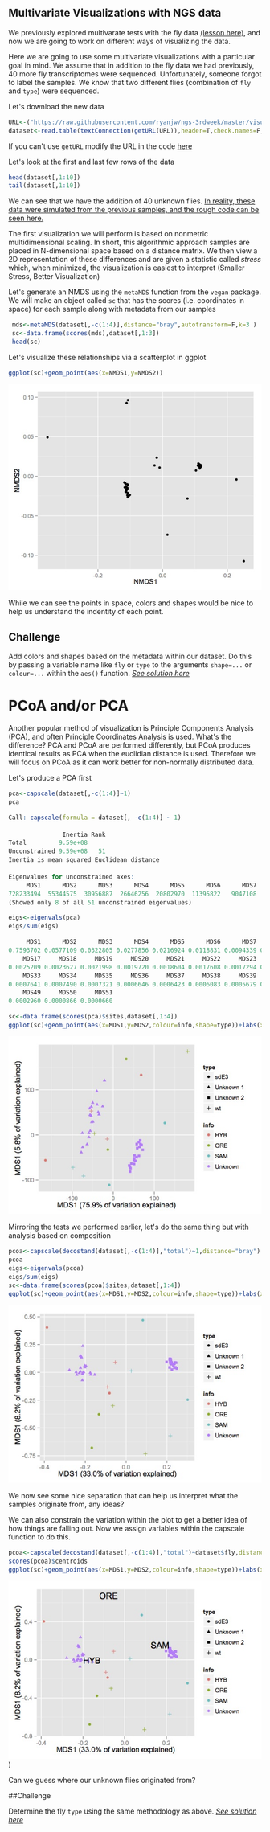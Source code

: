 ## Multivariate Visualizations with NGS data

We previously explored multivarate tests with the fly data [(lesson here)](https://github.com/ryanjw/ngs-3rdweek/blob/master/multivariate-tests/tests.md), and now we are going to work on different ways of visualizing the data. 

Here we are going to use some multivariate visualizations with a particular goal in mind.  We assume that in addition to the fly data we had previously, 40 more fly transcriptomes were sequenced.  Unfortunately, someone forgot to label the samples.  We know that two different flies (combination of `fly` and `type`) were sequenced.  

Let's download the new data
```R
URL<-("https://raw.githubusercontent.com/ryanjw/ngs-3rdweek/master/visualizations/multivariate-viz/fly_data_with_unknowns.txt")
dataset<-read.table(textConnection(getURL(URL)),header=T,check.names=F,sep="\t")
```
If you can't use `getURL` modify the URL in the code [here](https://github.com/ryanjw/ngs-3rdweek/blob/master/visualizations/multivariate-tests/alternative-download.md)

Let's look at the first and last few rows of the data

```R
head(dataset[,1:10])
tail(dataset[,1:10])
```

We can see that we have the addition of 40 unknown flies.  [In reality, these data were simulated from the previous samples, and the rough code can be seen here.](https://github.com/ryanjw/ngs-3rdweek/blob/master/visualizations/multivariate-viz/data-sim.md)

The first visualization we will perform is based on nonmetric multidimensional scaling.  In short, this algorithmic approach samples are placed in N-dimensional space based on a distance matrix.  We then view a 2D representation of these differences and are given a statistic called *stress* which, when minimized, the visualization is easiest to interpret (Smaller Stress, Better Visualization)

Let's generate an NMDS using the `metaMDS` function from the `vegan` package.  We will make an object called `sc` that has the scores (i.e. coordinates in space) for each sample along with metadata from our samples
```R
 mds<-metaMDS(dataset[,-c(1:4)],distance="bray",autotransform=F,k=3 )
 sc<-data.frame(scores(mds),dataset[,1:3])
 head(sc)
 ```

 Let's visualize these relationships via a scatterplot in ggplot
 ```R
 ggplot(sc)+geom_point(aes(x=NMDS1,y=NMDS2))
 ```
 ![alt text](https://raw.githubusercontent.com/ryanjw/ngs-3rdweek/master/visualizations/multivariate-viz/plain-nmds.jpg)

 While we can see the points in space, colors and shapes would be nice to help us understand the indentity of each point.

## Challenge

 Add colors and shapes based on the metadata within our dataset.  Do this by passing a variable name like `fly` or `type` to the arguments `shape=...` or `colour=...` within the `aes()` function. [*See solution here*](https://github.com/ryanjw/ngs-3rdweek/blob/master/visualizations/multivariate-viz/nmds-soln.md)

# PCoA and/or PCA

 Another popular method of visualization is Principle Components Analysis (PCA), and often Principle Coordinates Analysis is used.  What's the difference?  PCA and PCoA are performed differently, but PCoA produces identical results as PCA when the euclidian distance is used.  Therefore we will focus on PCoA as it can work better for non-normally distributed data. 

 Let's produce a PCA first
 ```R
pca<-capscale(dataset[,-c(1:4)]~1)
pca
```
```R
Call: capscale(formula = dataset[, -c(1:4)] ~ 1)

               Inertia Rank
Total         9.59e+08     
Unconstrained 9.59e+08   51
Inertia is mean squared Euclidean distance 

Eigenvalues for unconstrained axes:
     MDS1      MDS2      MDS3      MDS4      MDS5      MDS6      MDS7      MDS8 
728233494  55344575  30956887  26646256  20802970  11395822   9047108   8339889 
(Showed only 8 of all 51 unconstrained eigenvalues)
```
```R
eigs<-eigenvals(pca)
eigs/sum(eigs)
```
```R
     MDS1      MDS2      MDS3      MDS4      MDS5      MDS6      MDS7      MDS8      MDS9     MDS10     MDS11     MDS12     MDS13     MDS14     MDS15     MDS16 
0.7593702 0.0577109 0.0322805 0.0277856 0.0216924 0.0118831 0.0094339 0.0086965 0.0073555 0.0068737 0.0055017 0.0043177 0.0038954 0.0038647 0.0029479 0.0029354 
    MDS17     MDS18     MDS19     MDS20     MDS21     MDS22     MDS23     MDS24     MDS25     MDS26     MDS27     MDS28     MDS29     MDS30     MDS31     MDS32 
0.0025209 0.0023627 0.0021998 0.0019720 0.0018604 0.0017608 0.0017294 0.0014893 0.0013986 0.0012682 0.0011862 0.0010923 0.0010440 0.0009666 0.0008388 0.0007844 
    MDS33     MDS34     MDS35     MDS36     MDS37     MDS38     MDS39     MDS40     MDS41     MDS42     MDS43     MDS44     MDS45     MDS46     MDS47     MDS48 
0.0007641 0.0007490 0.0007321 0.0006646 0.0006423 0.0006083 0.0005679 0.0005434 0.0004940 0.0004746 0.0004725 0.0004220 0.0003919 0.0003593 0.0003352 0.0003105 
    MDS49     MDS50     MDS51 
0.0002960 0.0000866 0.0000660 
```
```R
sc<-data.frame(scores(pca)$sites,dataset[,1:4])
ggplot(sc)+geom_point(aes(x=MDS1,y=MDS2,colour=info,shape=type))+labs(x="MDS1 (75.9% of variation explained)",y="MDS1 (5.8% of variation explained)")
```
![alt text](https://github.com/ryanjw/ngs-3rdweek/raw/master/visualizations/multivariate-viz/pca.jpg) 

Mirroring the tests we performed earlier, let's do the same thing but with analysis based on composition
```R  
pcoa<-capscale(decostand(dataset[,-c(1:4)],"total")~1,distance="bray")
pcoa
eigs<-eigenvals(pcoa)
eigs/sum(eigs)
sc<-data.frame(scores(pcoa)$sites,dataset[,1:4])
ggplot(sc)+geom_point(aes(x=MDS1,y=MDS2,colour=info,shape=type))+labs(x="MDS1 (33.0% of variation explained)",y="MDS1 (8.2% of variation explained)")
```
![alt text](https://raw.githubusercontent.com/ryanjw/ngs-3rdweek/master/visualizations/multivariate-viz/pcoa.jpg)

We now see some nice separation that can help us interpret what the samples originate from, any ideas?

We can also constrain the variation within the plot to get a better idea of how things are falling out.  Now we assign variables within the capscale function to do this.  
```R
pcoa<-capscale(decostand(dataset[,-c(1:4)],"total")~dataset$fly,distance="bray")
scores(pcoa)$centroids
ggplot(sc)+geom_point(aes(x=MDS1,y=MDS2,colour=info,shape=type))+labs(x="MDS1 (33.0% of variation explained)",y="MDS1 (8.2% of variation explained)")+annotate("text",x=c(-.157,-.077,.17),y=c(-.004,.670,.156),label=c("HYB","ORE","SAM"))
```
![alt text](https://raw.githubusercontent.com/ryanjw/ngs-3rdweek/master/visualizations/multivariate-viz/contrained-fly-pcoa.jpg))

Can we guess where our unknown flies originated from?

##Challenge

Determine the fly `type` using the same methodology as above.  [*See solution here*](https://github.com/ryanjw/ngs-3rdweek/blob/master/visualizations/multivariate-viz/capscale-soln.md)


